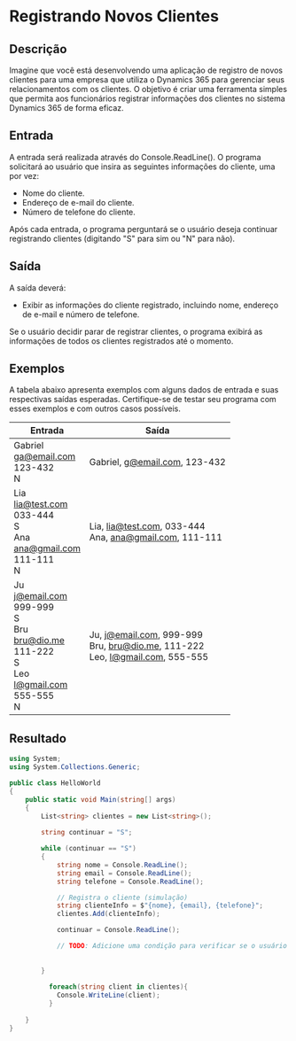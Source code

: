 # Registrando Novos Clientes

## Descrição

Imagine que você está desenvolvendo uma aplicação de registro de novos clientes para uma empresa que utiliza o Dynamics 365 para gerenciar seus relacionamentos com os clientes. O objetivo é criar uma ferramenta simples que permita aos funcionários registrar informações dos clientes no sistema Dynamics 365 de forma eficaz.

## Entrada

A entrada será realizada através do Console.ReadLine(). O programa solicitará ao usuário que insira as seguintes informações do cliente, uma por vez:

  - Nome do cliente.
  - Endereço de e-mail do cliente.
  - Número de telefone do cliente.

Após cada entrada, o programa perguntará se o usuário deseja continuar registrando clientes (digitando "S" para sim ou "N" para não).

## Saída

A saída deverá:

  - Exibir as informações do cliente registrado, incluindo nome, endereço de e-mail e número de telefone.

Se o usuário decidir parar de registrar clientes, o programa exibirá as informações de todos os clientes registrados até o momento. 

## Exemplos

A tabela abaixo apresenta exemplos com alguns dados de entrada e suas respectivas saídas esperadas. Certifique-se de testar seu programa com esses exemplos e com outros casos possíveis.

|Entrada | Saída |
| - | - |
| Gabriel<br>ga@email.com<br>123-432<br>N | Gabriel, g@email.com, 123-432 |
| Lia<br>lia@test.com<br>033-444<br>S<br>Ana<br>ana@gmail.com<br>111-111<br>N | Lia, lia@test.com, 033-444<br>Ana, ana@gmail.com, 111-111 |
| Ju<br>j@email.com<br>999-999<br>S<br>Bru<br>bru@dio.me<br>111-222<br>S<br>Leo<br>l@gmail.com<br>555-555<br>N | Ju, j@email.com, 999-999<br>Bru, bru@dio.me, 111-222<br>Leo, l@gmail.com, 555-555|

## Resultado

```csharp
using System;
using System.Collections.Generic;

public class HelloWorld
{
    public static void Main(string[] args)
    {
        List<string> clientes = new List<string>();
        
        string continuar = "S";

        while (continuar == "S")
        {
            string nome = Console.ReadLine();
            string email = Console.ReadLine();
            string telefone = Console.ReadLine();

            // Registra o cliente (simulação)
            string clienteInfo = $"{nome}, {email}, {telefone}";
            clientes.Add(clienteInfo);

            continuar = Console.ReadLine();

            // TODO: Adicione uma condição para verificar se o usuário deseja continuar registrando mais clientes e, se desejar, continuar o loop para coletar mais informações.
        
          
        }
        
          foreach(string client in clientes){
            Console.WriteLine(client);
          }
        
    }
}
```
